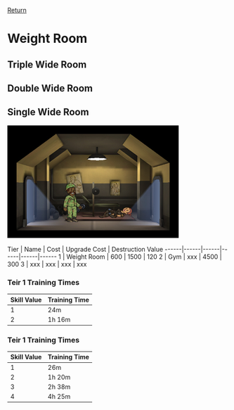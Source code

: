 [Return](../README.md)

Weight Room
===========

## Triple Wide Room

## Double Wide Room

## Single Wide Room

![Power Plant](t1images/t1singleweightroom.jpg)

Tier | Name | Cost | Upgrade Cost | Destruction Value
------|------|------|------|------|------
1 | Weight Room | 600 | 1500 | 120
2 | Gym | xxx | 4500 | 300
3 | xxx | xxx | xxx | xxx

### Teir 1 Training Times

Skill Value | Training Time
------|------
1 | 24m
2 | 1h 16m

### Teir 1 Training Times

Skill Value | Training Time
------|------
1 | 26m
2 | 1h 20m
3 | 2h 38m
4 | 4h 25m

